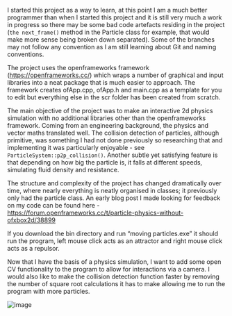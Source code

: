 I started this project as a way to learn, at this point I am a much better programmer than when I started this project and it is still very much a work in progress so there may be some bad code artefacts residing in the project (```the next_frame()``` method in the Particle class for example, that would make more sense being broken down separated). Some of the branches may not follow any convention as I am still learning about Git and naming conventions.

The project uses the openframeworks framework (https://openframeworks.cc/) which wraps a number of graphical and input libraries into a neat package that is much easier to approach. The framework creates ofApp.cpp, ofApp.h and main.cpp as a template for you to edit but everything else in the scr folder has been created from scratch. 

The main objective of the project was to make an interactive 2d physics simulation with no additional libraries other than the openframeworks framework. Coming from an engineering background, the physics and vector maths translated well. The collision detection of particles, although primitive, was something I had not done previously so researching that and implementing it was particularly enjoyable - see ```ParticleSystem::p2p_collision()```. Another subtle yet satisfying feature is that depending on how big the particle is, it falls at different speeds, simulating fluid density and resistance.

The structure and complexity of the project has changed dramatically over time, where nearly everything is neatly organised in classes; it previously only had the particle class. An early blog post I made looking for feedback on my code can be found here - https://forum.openframeworks.cc/t/particle-physics-without-ofxbox2d/38899

If you download the bin directory and run “moving particles.exe” it should run the program, left mouse click acts as an attractor and right mouse click acts as a repulsor.

Now that I have the basis of a physics simulation, I want to add some open CV functionality to the program to allow for interactions via a camera. I would also like to make the collision detection function faster by removing the number of square root calculations it has to make allowing me to run the program with more particles.

![image](https://user-images.githubusercontent.com/88803350/169156877-9483a6f4-75bc-4adf-b880-e190bacf85cd.png)


